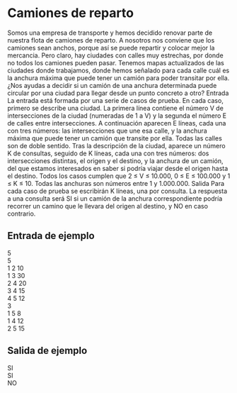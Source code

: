# Camiones de reparto

Somos una empresa de transporte y hemos decidido renovar parte de nuestra flota de camiones de reparto. A nosotros nos conviene que los camiones
sean anchos, porque así se puede repartir y colocar mejor la mercancia. Pero
claro, hay ciudades con calles muy estrechas, por donde no todos los camiones pueden pasar.
Tenemos mapas actualizados de las ciudades donde trabajamos, donde hemos señalado para cada calle cuál es la anchura máxima que puede tener
un camión para poder transitar por ella.
¿Nos ayudas a decidir si un camión de una anchura determinada puede circular por una ciudad
para llegar desde un punto concreto a otro?
Entrada
La entrada está formada por una serie de casos de prueba. En cada caso, primero se describe
una ciudad. La primera línea contiene el número V de intersecciones de la ciudad (numeradas de
1 a V) y la segunda el número E de calles entre intersecciones. A continuación aparecen E líneas,
cada una con tres números: las intersecciones que une esa calle, y la anchura máxima que puede
tener un camión que transite por ella. Todas las calles son de doble sentido.
Tras la descripción de la ciudad, aparece un número K de consultas, seguido de K líneas, cada una
con tres números: dos intersecciones distintas, el origen y el destino, y la anchura de un camión,
del que estamos interesados en saber si podría viajar desde el origen hasta el destino.
Todos los casos cumplen que 2 ≤ V ≤ 10.000, 0 ≤ E ≤ 100.000 y 1 ≤ K ≤ 10. Todas las anchuras
son números entre 1 y 1.000.000.
Salida
Para cada caso de prueba se escribirán K líneas, una por consulta. La respuesta a una consulta
será SI si un camión de la anchura correspondiente podría recorrer un camino que le llevara del
origen al destino, y NO en caso contrario.

## Entrada de ejemplo
5  
5  
1 2 10  
1 3 30  
2 4 20  
3 4 15  
4 5 12  
3  
1 5 8  
1 4 12  
2 5 15  

## Salida de ejemplo
SI  
SI  
NO  